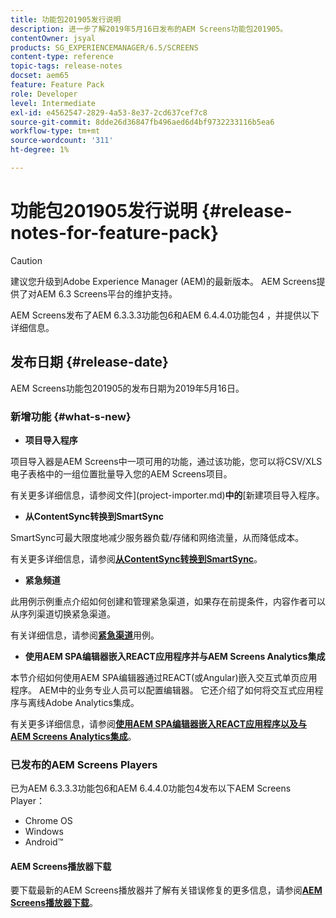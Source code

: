 ```yaml
---
title: 功能包201905发行说明
description: 进一步了解2019年5月16日发布的AEM Screens功能包201905。
contentOwner: jsyal
products: SG_EXPERIENCEMANAGER/6.5/SCREENS
content-type: reference
topic-tags: release-notes
docset: aem65
feature: Feature Pack
role: Developer
level: Intermediate
exl-id: e4562547-2829-4a53-8e37-2cd637cef7c8
source-git-commit: 8dde26d36847fb496aed6d4bf9732233116b5ea6
workflow-type: tm+mt
source-wordcount: '311'
ht-degree: 1%

---
```


# 功能包201905发行说明 {#release-notes-for-feature-pack}

>[!CAUTION]
>
>建议您升级到Adobe Experience Manager (AEM)的最新版本。 AEM Screens提供了对AEM 6.3 Screens平台的维护支持。

AEM Screens发布了AEM 6.3.3.3功能包6和AEM 6.4.4.0功能包4 ，并提供以下详细信息。

## 发布日期 {#release-date}

AEM Screens功能包201905的发布日期为2019年5月16日。

### 新增功能 {#what-s-new}

* **项目导入程序**

项目导入器是AEM Screens中一项可用的功能，通过该功能，您可以将CSV/XLS电子表格中的一组位置批量导入您的AEM Screens项目。

有关更多详细信息，请参阅文件&#x200B;](project-importer.md)**中的**[&#x200B;新建项目导入程序。

* **从ContentSync转换到SmartSync**

SmartSync可最大限度地减少服务器负载/存储和网络流量，从而降低成本。

有关更多详细信息，请参阅&#x200B;**[从ContentSync转换到SmartSync](smartsync.md)**。

* **紧急频道**

此用例示例重点介绍如何创建和管理紧急渠道，如果存在前提条件，内容作者可以从序列渠道切换紧急渠道。

有关详细信息，请参阅&#x200B;**[紧急渠道](emergency-channel.md)**&#x200B;用例。

* **使用AEM SPA编辑器嵌入REACT应用程序并与AEM Screens Analytics集成**

本节介绍如何使用AEM SPA编辑器通过REACT(或Angular)嵌入交互式单页应用程序。 AEM中的业务专业人员可以配置编辑器。 它还介绍了如何将交互式应用程序与离线Adobe Analytics集成。

有关更多详细信息，请参阅&#x200B;**[使用AEM SPA编辑器嵌入REACT应用程序以及与AEM Screens Analytics集成](embedding-react-app.md)**。

### 已发布的AEM Screens Players

已为AEM 6.3.3.3功能包6和AEM 6.4.4.0功能包4发布以下AEM Screens Player：

* Chrome OS
* Windows
* Android™

#### AEM Screens播放器下载

要下载最新的AEM Screens播放器并了解有关错误修复的更多信息，请参阅&#x200B;**[AEM Screens播放器下载](https://download.macromedia.com/screens/)**。
